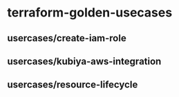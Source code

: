 # terraform-golden-usecases
## usercases/create-iam-role
## usercases/kubiya-aws-integration
## usercases/resource-lifecycle
